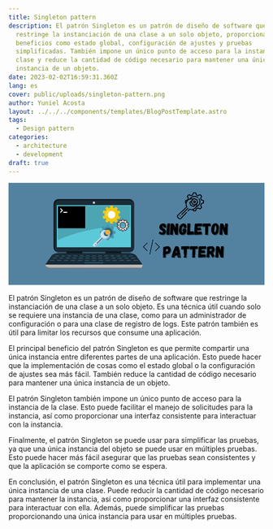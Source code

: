 ```yaml
---
title: Singleton pattern
description: El patrón Singleton es un patrón de diseño de software que
  restringe la instanciación de una clase a un solo objeto, proporcionando
  beneficios como estado global, configuración de ajustes y pruebas
  simplificadas. También impone un único punto de acceso para la instancia de la
  clase y reduce la cantidad de código necesario para mantener una única
  instancia de un objeto.
date: 2023-02-02T16:59:31.360Z
lang: es
cover: public/uploads/singleton-pattern.png
author: Yuniel Acosta
layout: ../../../components/templates/BlogPostTemplate.astro
tags:
  - Design pattern
categories:
  - architecture
  - development
draft: true
---
```

![Singleton pattern](public/uploads/singleton-pattern.png "Singleton pattern")

El patrón Singleton es un patrón de diseño de software que restringe la instanciación de una clase a un solo objeto. Es una técnica útil cuando solo se requiere una instancia de una clase, como para un administrador de configuración o para una clase de registro de logs. Este patrón también es útil para limitar los recursos que consume una aplicación.

El principal beneficio del patrón Singleton es que permite compartir una única instancia entre diferentes partes de una aplicación. Esto puede hacer que la implementación de cosas como el estado global o la configuración de ajustes sea más fácil. También reduce la cantidad de código necesario para mantener una única instancia de un objeto.

El patrón Singleton también impone un único punto de acceso para la instancia de la clase. Esto puede facilitar el manejo de solicitudes para la instancia, así como proporcionar una interfaz consistente para interactuar con la instancia.

Finalmente, el patrón Singleton se puede usar para simplificar las pruebas, ya que una única instancia del objeto se puede usar en múltiples pruebas. Esto puede hacer más fácil asegurar que las pruebas sean consistentes y que la aplicación se comporte como se espera.

En conclusión, el patrón Singleton es una técnica útil para implementar una única instancia de una clase. Puede reducir la cantidad de código necesario para mantener la instancia, así como proporcionar una interfaz consistente para interactuar con ella. Además, puede simplificar las pruebas proporcionando una única instancia para usar en múltiples pruebas.